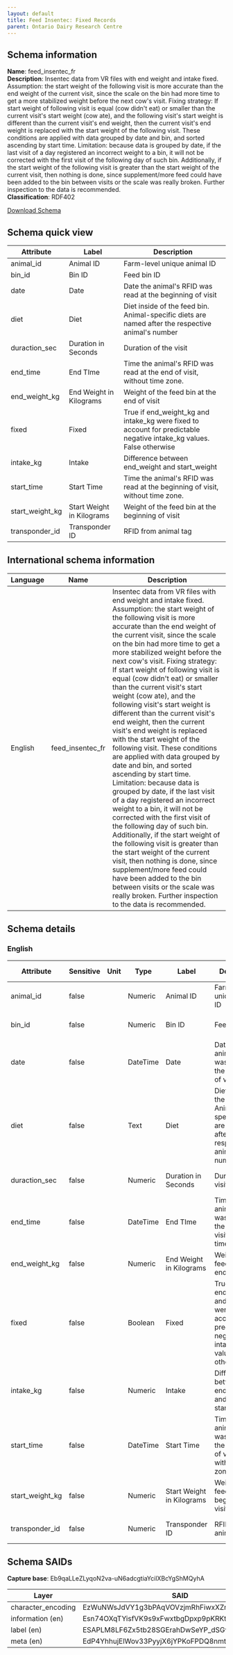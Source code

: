 ```yaml
---
layout: default  
title: Feed Insentec: Fixed Records
parent: Ontario Dairy Research Centre
---
```


## Schema information

**Name**: feed_insentec_fr  
**Description**: Insentec data from VR files with end weight and intake fixed. Assumption: the start weight of the following visit is more accurate than the end weight of the current visit, since the scale on the bin had more time to get a more stabilized weight before the next cow's visit. Fixing strategy: If start weight of following visit is equal (cow didn't eat) or smaller than the current visit's start weight (cow ate), and the following visit's start weight is different than the current visit's end weight, then the current visit's end weight is replaced with the start weight of the following visit. These conditions are applied with data grouped by date and bin, and sorted ascending by start time. Limitation: because data is grouped by date, if the last visit of a day registered an incorrect weight to a bin, it will not be corrected with the first visit of the following day of such bin. Additionally, if the start weight of the following visit is greater than the start weight of the current visit, then nothing is done, since supplement/more feed could have been added to the bin between visits or the scale was really broken. Further inspection to the data is recommended.  
**Classification**: RDF402 

[Download Schema](Schema_Feed_Insenetc_FR.zip) 

## Schema quick view

| Attribute | Label | Description |
| --- | --- | --- |
| animal_id | Animal ID | Farm-level unique animal ID |
| bin_id | Bin ID | Feed bin ID |
| date | Date | Date the animal's RFID was read at the beginning of visit |
| diet | Diet | Diet inside of the feed bin. Animal-specific diets are named after the respective animal's number |
| duraction_sec | Duration in Seconds | Duration of the visit |
| end_time | End TIme | Time the animal's RFID was read at the end of visit, without time zone. |
| end_weight_kg | End Weight in Kilograms | Weight of the feed bin at the end of visit |
| fixed | Fixed | True if end_weight_kg and intake_kg were fixed to account for predictable negative intake_kg values. False otherwise |
| intake_kg | Intake | Difference between end_weight and start_weight |
| start_time | Start Time | Time the animal's RFID was read at the beginning of visit, without time zone. |
| start_weight_kg | Start Weight in Kilograms | Weight of the feed bin at the beginning of visit |
| transponder_id | Transponder ID | RFID from animal tag |

## International schema information

| Language | Name | Description |
| --- | --- | --- |
| English | feed_insentec_fr | Insentec data from VR files with end weight and intake fixed. Assumption: the start weight of the following visit is more accurate than the end weight of the current visit, since the scale on the bin had more time to get a more stabilized weight before the next cow's visit. Fixing strategy: If start weight of following visit is equal (cow didn't eat) or smaller than the current visit's start weight (cow ate), and the following visit's start weight is different than the current visit's end weight, then the current visit's end weight is replaced with the start weight of the following visit. These conditions are applied with data grouped by date and bin, and sorted ascending by start time. Limitation: because data is grouped by date, if the last visit of a day registered an incorrect weight to a bin, it will not be corrected with the first visit of the following day of such bin. Additionally, if the start weight of the following visit is greater than the start weight of the current visit, then nothing is done, since supplement/more feed could have been added to the bin between visits or the scale was really broken. Further inspection to the data is recommended. |

## Schema details

### English

| Attribute | Sensitive | Unit | Type | Label | Description | List | Character encoding |
| --- | --- | --- | --- | --- | --- | --- | --- |
| animal_id | false |  | Numeric | Animal ID | Farm-level unique animal ID | Not a list | utf-8 |
| bin_id | false |  | Numeric | Bin ID | Feed bin ID | Not a list | utf-8 |
| date | false |  | DateTime | Date | Date the animal's RFID was read at the beginning of visit | Not a list | utf-8 |
| diet | false |  | Text | Diet | Diet inside of the feed bin. Animal-specific diets are named after the respective animal's number | Not a list | utf-8 |
| duraction_sec | false |  | Numeric | Duration in Seconds | Duration of the visit | Not a list | utf-8 |
| end_time | false |  | DateTime | End TIme | Time the animal's RFID was read at the end of visit, without time zone. | Not a list | utf-8 |
| end_weight_kg | false |  | Numeric | End Weight in Kilograms | Weight of the feed bin at the end of visit | Not a list | utf-8 |
| fixed | false |  | Boolean | Fixed | True if end_weight_kg and intake_kg were fixed to account for predictable negative intake_kg values. False otherwise | Not a list | utf-8 |
| intake_kg | false |  | Numeric | Intake | Difference between end_weight and start_weight | Not a list | utf-8 |
| start_time | false |  | DateTime | Start Time | Time the animal's RFID was read at the beginning of visit, without time zone. | Not a list | utf-8 |
| start_weight_kg | false |  | Numeric | Start Weight in Kilograms | Weight of the feed bin at the beginning of visit | Not a list | utf-8 |
| transponder_id | false |  | Numeric | Transponder ID | RFID from animal tag | Not a list | utf-8 |

## Schema SAIDs

**Capture base**: Eb9qaLLeZLyqoN2va-uN6adcgtiaYcilXBcYgShMQyhA

| Layer | SAID |
| --- | --- |
| character_encoding | EzWuNWsJdVY1g3bPAqVOVzjmRhFiwxXZr7_aT4ql3gcU |
| information (en) | Esn74OXqTYisfVK9s9xFwxtbgDpxp9pKRKtofTMH6sko |
| label (en) | ESAPLM8LF6Zx5tb28SGErahDwSeYP_dSGwrKJGUqQMUg |
| meta (en) | EdP4YhhujElWov33PyyjX6jYPKoFPDQ8nmtLIRQpUDbc |
